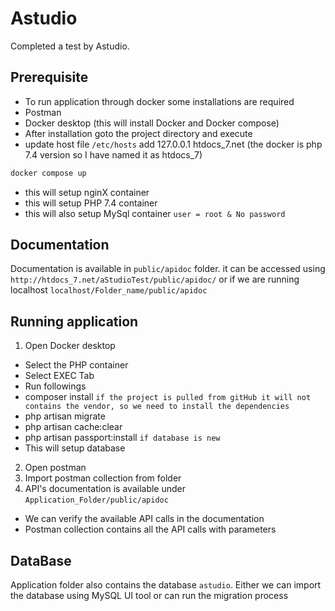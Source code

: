 # Astudio

Completed a test by Astudio.

## Prerequisite

- To run application through docker some installations are required
- Postman 
- Docker desktop (this will install Docker and Docker compose)
- After installation goto the project directory and execute
- update host file `/etc/hosts` add 127.0.0.1 htdocs_7.net
(the docker is php 7.4 version so I have named it as htdocs_7)
```bash
docker compose up
```
- this will setup nginX container
- this will setup PHP 7.4 container
- this will also setup MySql container `user = root & No password`
## Documentation
Documentation is available in `public/apidoc` folder.
it can be accessed using `http://htdocs_7.net/aStudioTest/public/apidoc/` or if we are running localhost `localhost/Folder_name/public/apidoc`
## Running application
1. Open Docker desktop 
- Select the PHP container
- Select EXEC Tab
- Run followings
- composer install `if the project is pulled from gitHub it will not contains the vendor, so we need to install the dependencies`
- php artisan migrate
- php artisan cache:clear
- php artisan passport:install `if database is new`
- This will setup database
2. Open postman
3. Import postman collection from folder
4. API's documentation is available under `Application_Folder/public/apidoc`
- We can verify the available API calls in the documentation
- Postman collection contains all the API calls with parameters

## DataBase
Application folder also contains the database `astudio`.
Either we can import the database using MySQL UI tool or can run the migration process